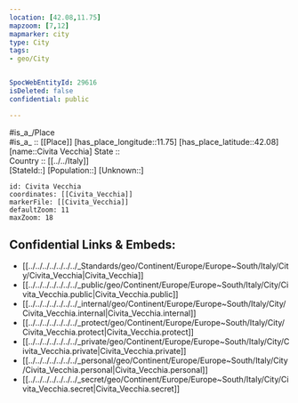 ```yaml
---
location: [42.08,11.75] 
mapzoom: [7,12] 
mapmarker: city 
type: City
tags:
- geo/City


SpocWebEntityId: 29616
isDeleted: false
confidential: public

---
```

#is_a_/Place  
#is_a_ :: [[Place]] 
[has_place_longitude::11.75] 
[has_place_latitude::42.08] 
[name::Civita Vecchia] 
State ::  
Country :: [[../../Italy]]  
[StateId::] 
[Population::] 
[Unknown::] 


```leaflet
id: Civita Vecchia
coordinates: [[Civita_Vecchia]] 
markerFile: [[Civita_Vecchia]] 
defaultZoom: 11 
maxZoom: 18
```


## Confidential Links & Embeds: 
- [[../../../../../../../_Standards/geo/Continent/Europe/Europe~South/Italy/City/Civita_Vecchia|Civita_Vecchia]] 
- [[../../../../../../../_public/geo/Continent/Europe/Europe~South/Italy/City/Civita_Vecchia.public|Civita_Vecchia.public]] 
- [[../../../../../../../_internal/geo/Continent/Europe/Europe~South/Italy/City/Civita_Vecchia.internal|Civita_Vecchia.internal]] 
- [[../../../../../../../_protect/geo/Continent/Europe/Europe~South/Italy/City/Civita_Vecchia.protect|Civita_Vecchia.protect]] 
- [[../../../../../../../_private/geo/Continent/Europe/Europe~South/Italy/City/Civita_Vecchia.private|Civita_Vecchia.private]] 
- [[../../../../../../../_personal/geo/Continent/Europe/Europe~South/Italy/City/Civita_Vecchia.personal|Civita_Vecchia.personal]] 
- [[../../../../../../../_secret/geo/Continent/Europe/Europe~South/Italy/City/Civita_Vecchia.secret|Civita_Vecchia.secret]] 
